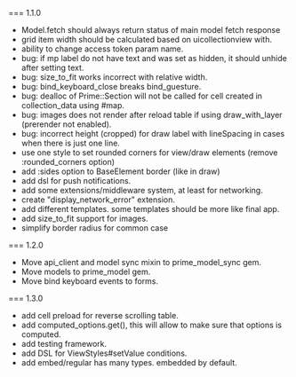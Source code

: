 === 1.1.0
* Model.fetch should always return status of main model fetch response
* grid item width should be calculated based on uicollectionview with.
* ability to change access token param name.
* bug: if mp label do not have text and was set as hidden, it should unhide after setting text.
* bug: size_to_fit works incorrect with relative width.
* bug: bind_keyboard_close breaks bind_guesture.
* bug: dealloc of Prime::Section will not be called for cell created in collection_data using #map.
* bug: images does not render after reload table if using draw_with_layer (prerender not enabled).
* bug: incorrect height (cropped) for draw label with lineSpacing in cases when there is just one line.
* use one style to set rounded corners for view/draw elements (remove :rounded_corners option)
* add :sides option to BaseElement border (like in draw)
* add dsl for push notifications.
* add some extensions/middleware system, at least for networking.
* create "display_network_error" extension.
* add different templates. some templates should be more like final app.
* add size_to_fit support for images.
* simplify border radius for common case

=== 1.2.0
* Move api_client and model sync mixin to prime_model_sync gem.
* Move models to prime_model gem.
* Move bind keyboard events to forms.

=== 1.3.0
* add cell preload for reverse scrolling table.
* add computed_options.get(), this will allow to make sure that options is computed.
* add testing framework.
* add DSL for ViewStyles#setValue conditions.
* add embed/regular has many types. embedded by default.
